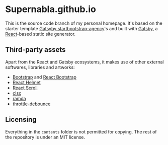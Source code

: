 # Supernabla.github.io

This is the source code branch of my personal homepage. It's based on the starter template [Gatsyby startbootstrap-agency](https://github.com/thundermiracle/gatsby-startbootstrap-agency)'s and built with [Gatsby](https://www.gatsbyjs.com), a [React](https://reactjs.org/)-based static site generator.

## Third-party assets

Apart from the React and Gatsby ecosystems, it makes use of other external softwares, libraries and artworks:

* [Bootstrap](https://getbootstrap.com/) and [React Bootstrap](https://react-bootstrap.github.io/)
* [React Helmet](https://github.com/nfl/react-helmet)
* [React Scroll](https://github.com/fisshy/react-scroll)
* [clsx](https://github.com/lukeed/clsx)
* [ramda](https://ramdajs.com/)
* [throttle-debounce](https://github.com/niksy/throttle-debounce)

## Licensing

Everything in the `contents` folder is not permitted for copying. The rest of the repository is under an MIT license.

